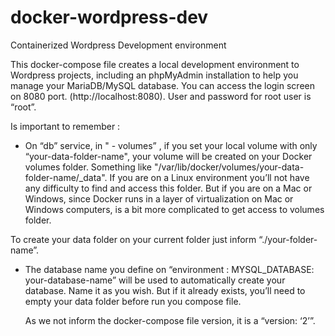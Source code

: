 # docker-wordpress-dev
Containerized Wordpress Development environment

This docker-compose file creates a local development environment to Wordpress projects, including an phpMyAdmin installation to help you manage your MariaDB/MySQL database. You can access the login screen on 8080 port. (http://localhost:8080). User and password for root user is “root”.

Is important to remember :

* On “db” service, in " - volumes” , if you set your local volume with only  “your-data-folder-name", your volume will be created on your Docker volumes folder. Something like "/var/lib/docker/volumes/your-data-folder-name/_data". If you are on a Linux environment you’ll not have any difficulty to find and access this folder. But if you are on a Mac or Windows, since Docker runs in a layer of virtualization on  Mac or Windows computers, is a bit more complicated to get access to volumes folder.

To create your data folder on your current folder just inform “./your-folder-name”. 

* The database name you define on “environment : MYSQL_DATABASE: your-database-name” will be used to automatically create your database. Name it as you wish. But if it already exists, you’ll need to empty your data folder  before run you compose file.

    As we not inform the docker-compose file version, it is a “version: ‘2’”. 
